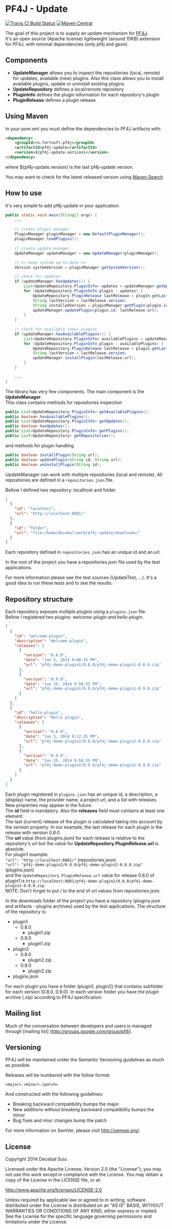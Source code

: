 PF4J - Update
=====================
[![Travis CI Build Status](https://travis-ci.org/decebals/pf4j-update.png)](https://travis-ci.org/decebals/pf4j-update)
[![Maven Central](http://img.shields.io/maven-central/v/ro.fortsoft.pf4j/pf4j-update.svg)](http://search.maven.org/#search|ga|1|pf4j-update)

The goal of this project is to supply an update mechanism for [PF4J](https://github.com/decebals/pf4j).  
It's an open source (Apache license) lightweight (around 15KB) extension for PF4J, with minimal dependencies (only pf4j and gson).

Components
-------------------
- **UpdateManager** allows you to inspect the repositories (local, remote) for updates, available (new) plugins. Also this class allows you to install available plugins, update or uninstall existing plugins.
- **UpdateRepository** defines a local/remote repository
- **PluginInfo** defines the plugin information for each repository's plugin
- **PluginRelease** defines a plugin release

Using Maven
-------------------
In your pom.xml you must define the dependencies to PF4J artifacts with:

```xml
<dependency>
    <groupId>ro.fortsoft.pf4j</groupId>
    <artifactId>pf4j-update</artifactId>
    <version>${pf4j-update.version}</version>
</dependency>    
```

where ${pf4j-update.version} is the last pf4j-update version.

You may want to check for the latest released version using [Maven Search](http://search.maven.org/#search%7Cga%7C1%7Cpf4j-update)

How to use
-------------------
It's very simple to add pf4j-update in your application:

```java
public static void main(String[] args) {
    ...
    
    // create plugin manager
    PluginManager pluginManager = new DefaultPluginManager();
    pluginManager.loadPlugins();
    
    // create update manager
    UpdateManager updateManager = new UpdateManager(pluginManager);

    // >> keep system up-to-date <<
    Version systemVersion = pluginManager.getSystemVersion();

    // check for updates
    if (updateManager.hasUpdates()) {
        List<UpdateRepository.PluginInfo> updates = updateManager.getUpdates();
        for (UpdateRepository.PluginInfo plugin : updates) {
            UpdateRepository.PluginRelease lastRelease = plugin.getLastRelease(systemVersion);
            String lastVersion = lastRelease.version;
            String installedVersion = pluginManager.getPlugin(plugin.id).getDescriptor().getVersion().toString();
            updateManager.updatePlugin(plugin.id, lastRelease.url);
        }
    }
    
    // check for available (new) plugins
    if (updateManager.hasAvailablePlugins()) {
        List<UpdateRepository.PluginInfo> availablePlugins = updateManager.getAvailablePlugins();
        for (UpdateRepository.PluginInfo plugin : availablePlugins) {
            UpdateRepository.PluginRelease lastRelease = plugin.getLastRelease(systemVersion);
            String lastVersion = lastRelease.version;
            updateManager.installPlugin(lastRelease.url);
        }
    }

    ...
}
```    

The library has very few components. The main component is the **UpdateManager**.  
This class contains methods for repositories inspection
```java
public List<UpdateRepository.PluginInfo> getAvailablePlugins();
public boolean hasAvailablePlugins();
public List<UpdateRepository.PluginInfo> getUpdates();
public boolean hasUpdates();
public List<UpdateRepository.PluginInfo> getPlugins();
public List<UpdateRepository> getRepositories();
```
and methods for plugin handling
```java
public boolean installPlugin(String url);
public boolean updatePlugin(String id, String url);
public boolean uninstallPlugin(String id);
```

UpdateManager can work with multiple repositories (local and remote). All repositories are defined in a `repositories.json` file.

Bellow I defined two repository: localhost and folder.
```json
[
  {
    "id": "localhost",
    "url": "http://localhost:8081/"
  },
  {
    "id": "folder",
    "url": "file:/home/decebal/work/pf4j-update/downloads/"
  }  
]
```

Each repository defined in `repositories.json` has an unique id and an url.  

In the root of the project you have a repositories.json file used by the test applications.  

For more information please see the test sources (UpdateTest, ...). It's a good idea to run these tests and to see the results.

Repository structure
-------------------
Each repository exposes multiple plugins using a `plugins.json` file.  
Bellow I registered two plugins: _welcome-plugin_ and _hello-plugin_.
```json
[
  {
    "id": "welcome-plugin",
    "description": "Welcome plugin",
    "releases": [
      {
        "version": "0.8.0",
        "date": "Jun 5, 2014 9:00:35 PM",
        "url": "pf4j-demo-plugin1/0.8.0/pf4j-demo-plugin1-0.8.0.zip"
      },    
      {
        "version": "0.9.0",
        "date": "Jun 25, 2014 9:58:35 PM",
        "url": "pf4j-demo-plugin1/0.9.0/pf4j-demo-plugin1-0.9.0.zip"
      }
    ]
  },
  {
    "id": "hello-plugin",
    "description": "Hello plugin",
    "releases": [
      {
        "version": "0.8.0",
        "date": "Jun 5, 2014 9:12:35 PM",
        "url": "pf4j-demo-plugin2/0.8.0/pf4j-demo-plugin2-0.8.0.zip"
      },
      {
        "version": "0.9.0",
        "date": "Jun 25, 2014 9:58:35 PM",
        "url": "pf4j-demo-plugin2/0.9.0/pf4j-demo-plugin2-0.9.0.zip"
      }
    ]
  }
]
```

Each plugin registered in `plugins.json` has an unique id, a description, a (display) name, the provider name,
a project url, and a list with releases. New properties may appear in the future.  
The **id** field is mandatory. Also the **releases** field must contains at least one element.  
The last (current) release of the plugin is calculated taking into account by the _version_ property. In our example,
the last release for each plugin is the release with version _0.8.0_.  
The **url** value (from plugins.json) for each release is relative to the repository's url but the value for **UpdateRepository.PluginRelease.url** is absolute.   
For plugin1 example:  
`"url": "http://localhost:8081/"` (repositories.json)  
`"url": "pf4j-demo-plugin2/0.8.0/pf4j-demo-plugin2-0.8.0.zip"` (plugins.json)  
and the `UpdateRepository.PluginRelease.url` value for release 0.8.0 of plugin1 is   `http://localhost:8081/pf4j-demo-plugin2/0.8.0/pf4j-demo-plugin2-0.8.0.zip`  
NOTE: Don't forget to put */* to the end of url values from repositories.json.  

In the _downloads_ folder of the project you have a repository (plugins.json and artifacts - plugins archives) used by the test applications.
The structure of the repository is:
- plugin1  
    - 0.8.0  
        - plugin1.zip  
    - 0.9.0  
        - plugin1.zip  
- plugin2  
    - 0.8.0  
        - plugin2.zip  
    - 0.9.0        
        - plugin2.zip  
- plugins.json   

For each plugin you have a folder (plugin1, plugin2) that contains subfolder for each version (0.8.0, 0.9.0). 
In each version folder you have the plugin archive (.zip) according to PF4J specification.  

Mailing list
--------------
Much of the conversation between developers and users is managed through [mailing list] (http://groups.google.com/group/pf4j).

Versioning
------------
PF4J will be maintained under the Semantic Versioning guidelines as much as possible.

Releases will be numbered with the follow format:

`<major>.<minor>.<patch>`

And constructed with the following guidelines:

* Breaking backward compatibility bumps the major
* New additions without breaking backward compatibility bumps the minor
* Bug fixes and misc changes bump the patch

For more information on SemVer, please visit http://semver.org/.

License
--------------
Copyright 2014 Decebal Suiu

Licensed under the Apache License, Version 2.0 (the "License"); you may not use this work except in compliance with
the License. You may obtain a copy of the License in the LICENSE file, or at:

http://www.apache.org/licenses/LICENSE-2.0

Unless required by applicable law or agreed to in writing, software distributed under the License is distributed on
an "AS IS" BASIS, WITHOUT WARRANTIES OR CONDITIONS OF ANY KIND, either express or implied. See the License for the
specific language governing permissions and limitations under the License.
